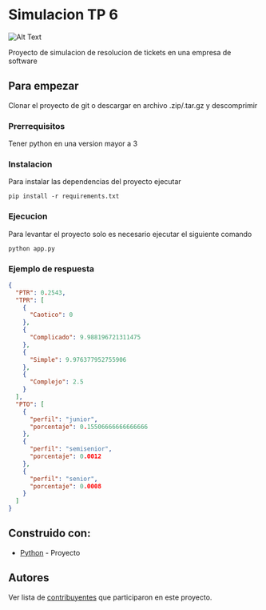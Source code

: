 # Simulacion TP 6
![Alt Text](https://i.imgur.com/8h3D3FI.png) 

Proyecto de simulacion de resolucion de tickets en una empresa de software

## Para empezar

Clonar el proyecto de git o descargar en archivo .zip/.tar.gz y descomprimir

### Prerrequisitos

Tener python en una version mayor a 3

### Instalacion

Para instalar las dependencias del proyecto ejecutar

```
pip install -r requirements.txt
```

### Ejecucion

Para levantar el proyecto solo es necesario ejecutar el siguiente comando

```
python app.py
```

### Ejemplo de respuesta
```json
{
  "PTR": 0.2543,
  "TPR": [
    {
      "Caotico": 0
    },
    {
      "Complicado": 9.988196721311475
    },
    {
      "Simple": 9.976377952755906
    },
    {
      "Complejo": 2.5
    }
  ],
  "PTO": [
    {
      "perfil": "junior",
      "porcentaje": 0.15506666666666666
    },
    {
      "perfil": "semisenior",
      "porcentaje": 0.0012
    },
    {
      "perfil": "senior",
      "porcentaje": 0.0008
    }
  ]
}
```


## Construido con:

* [Python](https://docs.python.org/3/) - Proyecto

## Autores

Ver lista de [contribuyentes](https://github.com/brianwolf/simulacion_tp_6/contributors) que participaron en este proyecto.
